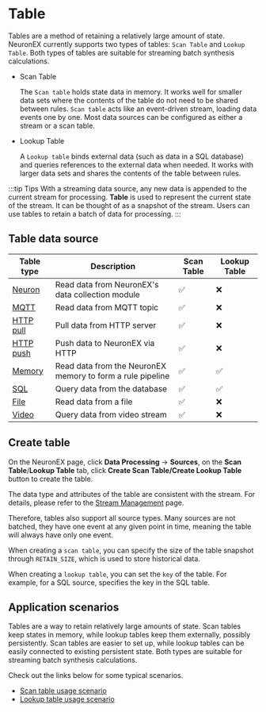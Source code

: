 # Table

Tables are a method of retaining a relatively large amount of state. NeuronEX currently supports two types of tables: `Scan Table` and `Lookup Table`. Both types of tables are suitable for streaming batch synthesis calculations.

- Scan Table

     The `Scan table` holds state data in memory. It works well for smaller data sets where the contents of the table do not need to be shared between rules. `Scan table` acts like an event-driven stream, loading data events one by one. Most data sources can be configured as either a stream or a scan table.
- Lookup Table

     A `Lookup table` binds external data (such as data in a SQL database) and queries references to the external data when needed. It works with larger data sets and shares the contents of the table between rules.

:::tip Tips
With a streaming data source, any new data is appended to the current stream for processing. **Table** is used to represent the current state of the stream. It can be thought of as a snapshot of the stream. Users can use tables to retain a batch of data for processing.
:::

## Table data source

| Table type                        | Description                                    | Scan Table | Lookup Table |
| --------------------------- | ----------------------------------  | ------ | ------ |
| [Neuron](./neuron.md)       | Read data from NeuronEX's data collection module           | ✅      |❌    |
| [MQTT](./mqtt.md)           | Read data from MQTT topic                         | ✅    | ❌    |
| [HTTP pull](./http_pull.md) | Pull data from HTTP server                       | ✅    | ❌    |
| [HTTP push](./http_push.md) | Push data to NeuronEX via HTTP        | ✅   | ❌     |
| [Memory](./memory.md)         | Read data from the NeuronEX memory to form a rule pipeline   | ✅      | ✅     |
| [SQL](./sql.md)         | Query data from the database                            | ✅      | ✅|
| [File](./file.md)           | Read data from a file                            | ✅    | ❌    |
| [Video](./video.md)         | Query data from video stream                      | ✅   | ❌    |

## Create table

On the NeuronEX page, click **Data Processing** -> **Sources**, on the **Scan Table**/**Lookup Table** tab, click **Create Scan Table/Create Lookup Table** button to create the table.

The data type and attributes of the table are consistent with the stream. For details, please refer to the [Stream Management](./stream.md) page.

Therefore, tables also support all source types. Many sources are not batched, they have one event at any given point in time, meaning the table will always have only one event.

When creating a `scan table`, you can specify the size of the table snapshot through `RETAIN_SIZE`, which is used to store historical data.

When creating a `lookup table`, you can set the `key` of the table. For example, for a SQL source, specifies the key in the SQL table.


## Application scenarios

Tables are a way to retain relatively large amounts of state. Scan tables keep states in memory, while lookup tables keep them externally, possibly persistently. Scan tables are easier to set up, while lookup tables can be easily connected to existing persistent state. Both types are suitable for streaming batch synthesis calculations.

Check out the links below for some typical scenarios.

- [Scan table usage scenario](scan.md)
- [Lookup table usage scenario](lookup.md)